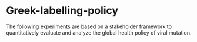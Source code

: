 # Greek-labelling-policy

The following experiments are based on a stakeholder framework to quantitatively evaluate and analyze the global health policy of viral mutation.
